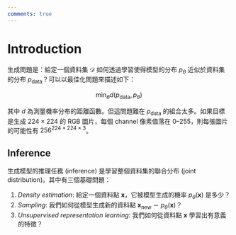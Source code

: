 ```yaml
---
comments: true
---
```

# Introduction

生成問題是：給定一個資料集 $\mathcal{D}$ 如何透過學習使得模型的分布 $p_{\theta}$ 近似於資料集的分布 $p_{\mathrm{data}}$？可以以最佳化問題來描述如下：

$$
\min_{\theta} d(p_{\mathrm{data}}, p_{\theta})
$$

其中 $d$ 為測量機率分布的距離函數。但這問題難在 $p_{\mathrm{data}}$ 的組合太多。如果目標是生成 $224 \times 224$ 的 RGB 圖片，每個 channel 像素值落在 $0$&#x2013;$255$，則每張圖片的可能性有 $256^{224 \times 224 \times 3}$。

## Inference

生成模型的推理任務 (inference) 是學習整個資料集的聯合分布 (joint distribution)。其中有三個基礎問題：

1. *Density estimation*: 給定一個資料點 $\mathbf{x}$，它被模型生成的機率 $p_{\theta}(\mathbf{x})$ 是多少？
2. *Sampling*: 我們如何從模型生成新的資料點 $\mathbf{x}_{\mathrm{new}} \sim p_{\theta}(\mathbf{x})$？
3. *Unsupervised representation learning*: 我們如何從資料點 $\mathbf{x}$ 學習出有意義的特徵？
